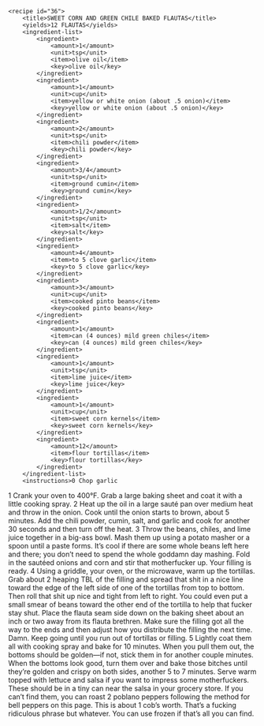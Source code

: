 <?xml version="1.0" encoding="UTF-8"?>
<!DOCTYPE gourmetDoc>
<gourmetDoc>

	<recipe id="36">
		<title>SWEET CORN AND GREEN CHILE BAKED FLAUTAS</title>
		<yields>12 FLAUTAS</yields>
		<ingredient-list>
			<ingredient>
				<amount>1</amount>
				<unit>tsp</unit>
				<item>olive oil</item>
				<key>olive oil</key>
			</ingredient>
			<ingredient>
				<amount>1</amount>
				<unit>cup</unit>
				<item>yellow or white onion (about .5 onion)</item>
				<key>yellow or white onion (about .5 onion)</key>
			</ingredient>
			<ingredient>
				<amount>2</amount>
				<unit>tsp</unit>
				<item>chili powder</item>
				<key>chili powder</key>
			</ingredient>
			<ingredient>
				<amount>3/4</amount>
				<unit>tsp</unit>
				<item>ground cumin</item>
				<key>ground cumin</key>
			</ingredient>
			<ingredient>
				<amount>1/2</amount>
				<unit>tsp</unit>
				<item>salt</item>
				<key>salt</key>
			</ingredient>
			<ingredient>
				<amount>4</amount>
				<item>to 5 clove garlic</item>
				<key>to 5 clove garlic</key>
			</ingredient>
			<ingredient>
				<amount>3</amount>
				<unit>cup</unit>
				<item>cooked pinto beans</item>
				<key>cooked pinto beans</key>
			</ingredient>
			<ingredient>
				<amount>1</amount>
				<item>can (4 ounces) mild green chiles</item>
				<key>can (4 ounces) mild green chiles</key>
			</ingredient>
			<ingredient>
				<amount>1</amount>
				<unit>tsp</unit>
				<item>lime juice</item>
				<key>lime juice</key>
			</ingredient>
			<ingredient>
				<amount>1</amount>
				<unit>cup</unit>
				<item>sweet corn kernels</item>
				<key>sweet corn kernels</key>
			</ingredient>
			<ingredient>
				<amount>12</amount>
				<item>flour tortillas</item>
				<key>flour tortillas</key>
			</ingredient>
		</ingredient-list>
		<instructions>0 Chop garlic
1 Crank your oven to 400°F. Grab a large baking sheet and coat it with a little cooking spray.
2 Heat up the oil in a large sauté pan over medium heat and throw in the onion. Cook until
the onion starts to brown, about 5 minutes. Add the chili powder, cumin, salt, and garlic and
cook for another 30 seconds and then turn off the heat.
3 Throw the beans, chiles, and lime juice together in a big-ass bowl. Mash them up using a
potato masher or a spoon until a paste forms. It’s cool if there are some whole beans left here
and there; you don’t need to spend the whole goddamn day mashing. Fold in the sautéed
onions and corn and stir that motherfucker up. Your filling is ready.
4 Using a griddle, your oven, or the microwave, warm up the tortillas. Grab about 2 heaping
TBL of the filling and spread that shit in a nice line toward the edge of the left side of
one of the tortillas from top to bottom. Then roll that shit up nice and tight from left to
right. You could even put a small smear of beans toward the other end of the tortilla to help
that fucker stay shut. Place the flauta seam side down on the baking sheet about an inch or two
away from its flauta brethren. Make sure the filling got all the way to the ends and then adjust
how you distribute the filling the next time. Damn. Keep going until you run out of tortillas
or filling.
5 Lightly coat them all with cooking spray and bake for 10 minutes. When you pull them out,
the bottoms should be golden—if not, stick them in for another couple minutes. When the
bottoms look good, turn them over and bake those bitches until they’re golden and crispy on
both sides, another 5 to 7 minutes. Serve warm topped with lettuce and salsa if you want to
impress some motherfuckers.</instructions>
		<modifications>These should be in a tiny can near the salsa in your grocery store. If you can’t find them, you can roast 2
poblano peppers following the method for bell peppers on this page.
 This is about 1 cob’s worth. That’s a fucking ridiculous phrase but whatever. You can use frozen if that’s all you
can find.</modifications>
	</recipe>

</gourmetDoc>